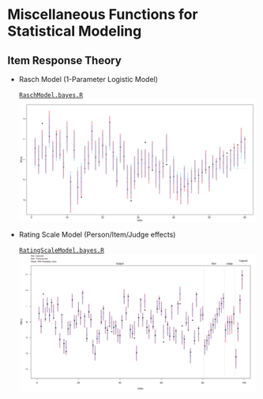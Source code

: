 Miscellaneous Functions for Statistical Modeling
================================================


## Item Response Theory

- Rasch Model (1-Parameter Logistic Model)

    [`RaschModel.bayes.R`](https://github.com/liao961120/stom/tree/main/inst/irt/1PL/RaschModel.bayes.R)
    ![](irt/1PL/RaschModel.bayes.png)

- Rating Scale Model (Person/Item/Judge effects)

    [`RatingScaleModel.bayes.R`](https://github.com/liao961120/stom/tree/main/inst/irt/RatingScale/RatingScaleModel.bayes.R)
    ![](irt/RatingScale/RatingScaleModel.bayes.png)
